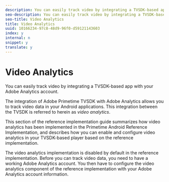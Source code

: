 ```yaml
---
description: You can easily track video by integrating a TVSDK-based app with your Adobe Analytics account.
seo-description: You can easily track video by integrating a TVSDK-based app with your Adobe Analytics account.
seo-title: Video Analytics
title: Video Analytics
uuid: 10166234-97c8-48d9-96f0-d59121143603
index: y
internal: n
snippet: y
translate: y
---
```


# Video Analytics

You can easily track video by integrating a TVSDK-based app with your Adobe Analytics account.

The integration of Adobe Primetime TVSDK with Adobe Analytics allows you to track video data in your Android applications. This integration between the TVSDK is referred to herein as *video analytics*. 

This section of the reference implementation guide summarizes how video analytics has been implemented in the Primetime Android Reference Implementation, and describes how you can enable and configure video analytics in your TVSDK-based player based on the reference implementation. 

The video analytics implementation is disabled by default in the reference implementation. Before you can track video data, you need to have a working Adobe Analytics account. You then have to configure the video analytics component of the reference implementation with your Adobe Analytics account information.
